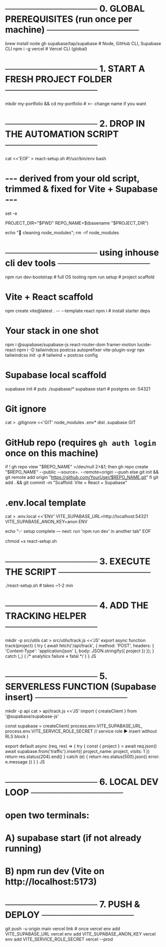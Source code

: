 # ─────────────── 0. GLOBAL PREREQUISITES (run once per machine) ───────────────
brew install node gh supabase/tap/supabase           # Node, GitHub CLI, Supabase CLI
npm  i  -g  vercel                                   # Vercel CLI (global)

# ─────────────── 1. START A FRESH PROJECT FOLDER ───────────────
mkdir my-portfolio && cd my-portfolio                # <-- change name if you want

# ─────────────── 2. DROP IN THE AUTOMATION SCRIPT ───────────────
cat <<'EOF' > react-setup.sh
#!/usr/bin/env bash
# --- derived from your old script, trimmed & fixed for Vite + Supabase ---
set -e

PROJECT_DIR="\$PWD"
REPO_NAME=\$(basename "\$PROJECT_DIR")

echo "🔹 cleaning node_modules"; rm -rf node_modules

# ─────────────── using inhouse cli dev tools ───────────────

npm run dev-bootstrap   # full OS tooling
npm run setup           # project scaffold

# Vite + React scaffold
npm create vite@latest . -- --template react
npm i                                                 # install starter deps

# Your stack in one shot
npm i @supabase/supabase-js react-router-dom framer-motion lucide-react
npm i -D tailwindcss postcss autoprefixer vite-plugin-svgr
npx tailwindcss init -p                              # tailwind + postcss config

# Supabase local scaffold
supabase init                                        # puts ./supabase/*
supabase start                                       # postgres on :54321

# Git ignore
cat > .gitignore <<'GIT'
node_modules
.env*
dist
.supabase
GIT

# GitHub repo (requires `gh auth login` once on this machine)
if ! gh repo view "$REPO_NAME" >/dev/null 2>&1; then
  gh repo create "$REPO_NAME" --public --source=. --remote=origin --push
else
  git init && git remote add origin "https://github.com/YourUser/$REPO_NAME.git"
fi
git add . && git commit -m "Scaffold: Vite + React + Supabase"

# .env.local template
cat > .env.local <<'ENV'
VITE_SUPABASE_URL=http://localhost:54321
VITE_SUPABASE_ANON_KEY=anon
ENV

echo "✅  setup complete — next: run 'npm run dev' in another tab"
EOF

chmod +x react-setup.sh

# ─────────────── 3. EXECUTE THE SCRIPT ───────────────
./react-setup.sh                                     # takes ~1-2 min

# ─────────────── 4. ADD THE TRACKING HELPER ───────────────
mkdir -p src/utils
cat > src/utils/track.js <<'JS'
export async function track(project) {
  try {
    await fetch('/api/track', {
      method: 'POST',
      headers: { 'Content-Type': 'application/json' },
      body: JSON.stringify({ project })
    });
  } catch (_) { /* analytics failure ≠ fatal */ }
}
JS

# ─────────────── 5. SERVERLESS FUNCTION (Supabase insert) ───────────────
mkdir -p api
cat > api/track.js <<'JS'
import { createClient } from '@supabase/supabase-js'

const supabase = createClient(
  process.env.VITE_SUPABASE_URL,
  process.env.VITE_SERVICE_ROLE_SECRET            // service role ► insert without RLS block
)

export default async (req, res) => {
  try {
    const { project } = await req.json()
    await supabase.from('traffic').insert({ project_name: project, visits: 1 })
    return res.status(204).end()
  } catch (e) { return res.status(500).json({ error: e.message }) }
}
JS

# ─────────────── 6. LOCAL DEV LOOP ───────────────
# open two terminals:
#  A) supabase start        (if not already running)
#  B) npm run dev           (Vite on http://localhost:5173)

# ─────────────── 7. PUSH & DEPLOY ───────────────
git push -u origin main
vercel link                      # once
vercel env add VITE_SUPABASE_URL
vercel env add VITE_SUPABASE_ANON_KEY
vercel env add VITE_SERVICE_ROLE_SECRET
vercel --prod